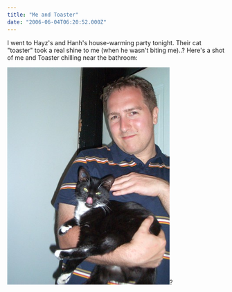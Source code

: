 ```yaml
---
title: "Me and Toaster"
date: "2006-06-04T06:20:52.000Z"
---
```


I went to Hayz's and Hanh's house-warming party tonight. Their cat "toaster" took a real shine to me (when he wasn't biting me)..? Here's a shot of me and Toaster chilling near the bathroom:

[![Me and Toast](images/159790738_a93274a0dd.jpg)](http://www.flickr.com/photos/duanestorey/159790738/)?
